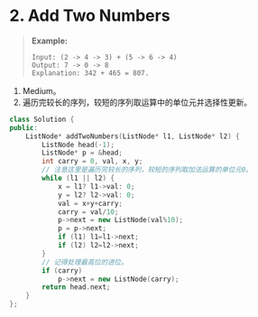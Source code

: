 # 2. Add Two Numbers

> **Example:**
>
> ```
> Input: (2 -> 4 -> 3) + (5 -> 6 -> 4)
> Output: 7 -> 0 -> 8
> Explanation: 342 + 465 = 807.
> ```

1. Medium。
2. 遍历完较长的序列，较短的序列取运算中的单位元并选择性更新。

```cpp
class Solution {
public:
    ListNode* addTwoNumbers(ListNode* l1, ListNode* l2) {
        ListNode head(-1);
        ListNode* p = &head;
        int carry = 0, val, x, y;
        // 注意这里是遍历完较长的序列，较短的序列取加法运算的单位元0。
        while (l1 || l2) {
            x = l1? l1->val: 0;
            y = l2? l2->val: 0;
            val = x+y+carry;
            carry = val/10;
            p->next = new ListNode(val%10);
            p = p->next;
            if (l1) l1=l1->next;
            if (l2) l2=l2->next;
        }
        // 记得处理最高位的进位。
        if (carry)
            p->next = new ListNode(carry);
        return head.next;
    }
};
```

